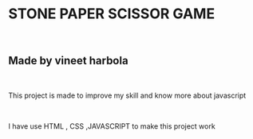 <h1>STONE PAPER SCISSOR GAME</h1>
</br>
<h2>Made by  vineet harbola  </h2>
</br>
<p>This project is made to improve my skill and know more about javascript</p>
</br>
<p>I have use HTML , CSS ,JAVASCRIPT to make this project work</p>
